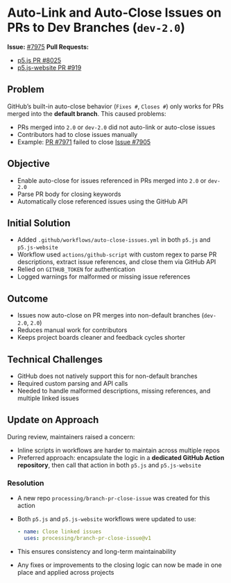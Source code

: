 # Auto-Link and Auto-Close Issues on PRs to Dev Branches (`dev-2.0`)

**Issue:** [#7975](https://github.com/processing/p5.js/issues/7975)
**Pull Requests:**

- [p5.js PR #8025](https://github.com/processing/p5.js/pull/8025)
- [p5.js-website PR #919](https://github.com/processing/p5.js-website/pull/919)

## Problem

GitHub’s built-in auto-close behavior (`Fixes #`, `Closes #`) only works for PRs merged into the **default branch**. This caused problems:

- PRs merged into `2.0` or `dev-2.0` did not auto-link or auto-close issues
- Contributors had to close issues manually
- Example: [PR #7971](https://github.com/processing/p5.js/pull/7971) failed to close [Issue #7905](https://github.com/processing/p5.js/issues/7905)

## Objective

- Enable auto-close for issues referenced in PRs merged into `2.0` or `dev-2.0`
- Parse PR body for closing keywords
- Automatically close referenced issues using the GitHub API

## Initial Solution

- Added `.github/workflows/auto-close-issues.yml` in both `p5.js` and `p5.js-website`
- Workflow used `actions/github-script` with custom regex to parse PR descriptions, extract issue references, and close them via GitHub API
- Relied on `GITHUB_TOKEN` for authentication
- Logged warnings for malformed or missing issue references

## Outcome

- Issues now auto-close on PR merges into non-default branches (`dev-2.0`, `2.0`)
- Reduces manual work for contributors
- Keeps project boards cleaner and feedback cycles shorter

## Technical Challenges

- GitHub does not natively support this for non-default branches
- Required custom parsing and API calls
- Needed to handle malformed descriptions, missing references, and multiple linked issues

## Update on Approach

During review, maintainers raised a concern:

- Inline scripts in workflows are harder to maintain across multiple repos
- Preferred approach: encapsulate the logic in a **dedicated GitHub Action repository**, then call that action in both `p5.js` and `p5.js-website`

### Resolution

- A new repo `processing/branch-pr-close-issue` was created for this action
- Both `p5.js` and `p5.js-website` workflows were updated to use:

  ```yaml
  - name: Close linked issues
    uses: processing/branch-pr-close-issue@v1
  ```

- This ensures consistency and long-term maintainability
- Any fixes or improvements to the closing logic can now be made in one place and applied across projects
